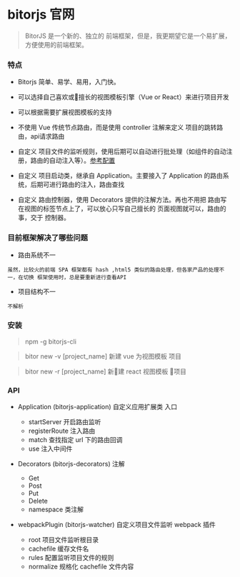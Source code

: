 # bitorjs 官网
> BitorJS 是一个新的、独立的 前端框架，但是，我更期望它是一个易扩展，方便使用的前端框架。

### 特点

- Bitorjs 简单、易学、易用，入门快。

- 可以选择自己喜欢或擅长的视图模板引擎（Vue or React）来进行项目开发

- 可以根据需要扩展视图模板的支持

- 不使用 Vue 传统节点路由，而是使用 controller 注解来定义 项目的跳转路由，api请求路由

- 自定义 项目文件的监听规则，使用后期可以自动进行批处理（如组件的自动注册，路由的自动注入等）。[参考配置](https://github.com/bitorjs/watcher)

- 自定义 项目启动类，继承自 Application。主要接入了 Application 的路由系统，后期可进行路由的注入，路由查找

- 自定义 路由控制器，使用 Decorators 提供的注解方法。再也不用把 路由写在视图的标签节点上了，可以放心只写自己擅长的 页面视图就可以，路由的事，交于 控制器。


### 目前框架解决了哪些问题

- 路由系统不一
```
虽然，比较火的前端 SPA 框架都有 hash ,html5 类似的路由处理，但各家产品的处理不一，在切换 框架使用时，总是要重新进行查看API
```
- 项目结构不一
```
不解析
```

### 安装

> npm -g bitorjs-cli

> bitor new -v [project_name] 新建 vue 为视图模板 项目

> bitor new -r [project_name] 新建 react 视图模板 项目


### API

- Application (bitorjs-application) 自定义应用扩展类 入口
  - startServer   开启路由监听
  - registerRoute 注入路由
  - match         查找指定 url 下的路由回调
  - use           注入中间件

- Decorators (bitorjs-decorators) 注解
  - Get 
  - Post
  - Put
  - Delete
  - namespace 类注解


- webpackPlugin (bitorjs-watcher) 自定义项目文件监听 webpack 插件
  - root      项目文件监听根目录
  - cachefile 缓存文件名
  - rules     配置监听项目文件的规则
  - normalize 规格化 cachefile 文件内容